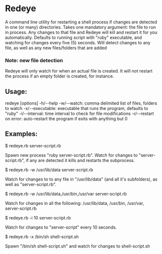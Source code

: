 # Redeye

A command line utility for restarting a shell process if changes are detected in one (or many) directories. Takes one mandatory argument: the file to run in process. Any changes to that file and Redeye will kill and restart it for you automatically. Defaults to running script with "ruby" executable, and watching for changes every five (5) seconds. Will detect changes to any file, as well as any new files/folders that are added

### Note: new file detection
Redeye will only watch for when an actual file is created. It will not restart the process if an empty folder is created, for instance. 

## Usage:
  redeye [options] <file-to-run> 
    -h/--help
    -w/--watch: comma delimited list of files, folders to watch
    -x/--executable: executable that runs the program, defaults to "ruby"
    -i/--interval: time interval to check for file modifications
    -r/--restart on error: auto-restart the program if exits with anything but 0

## Examples:

  $ redeye.rb server-script.rb

Spawn new process "ruby server-script.rb". Watch for changes to "server-script.rb", if any are detected it kills and restarts the subprocess.

  $ redeye.rb -w /usr/lib/data server-script.rb

Watch for changes to to any file in "/usr/lib/data" (and all it's subfolders), as well as "server-script.rb".

  $ redeye.rb -w /usr/lib/data,/usr/bin,/usr/var server-script.rb

Watch for changes in all the following: /usr/lib/data, /usr/bin, /usr/var, server-script.rb

  $ redeye.rb -i 10 server-script.rb

Watch for changes to "server-script" every 10 seconds.

  $ redeye.rb -x /bin/sh shell-script.sh 

Spawn "/bin/sh shell-script.sh" and watch for changes to shell-script.sh